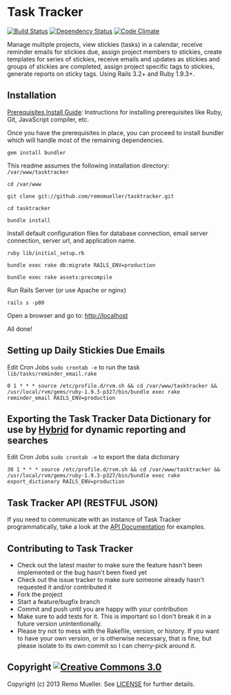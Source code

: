 # Task Tracker

[![Build Status](https://travis-ci.org/remomueller/tasktracker.png?branch=master)](https://travis-ci.org/remomueller/tasktracker)
[![Dependency Status](https://gemnasium.com/remomueller/tasktracker.png)](https://gemnasium.com/remomueller/tasktracker)
[![Code Climate](https://codeclimate.com/github/remomueller/tasktracker.png)](https://codeclimate.com/github/remomueller/tasktracker)

Manage multiple projects, view stickies (tasks) in a calendar, receive reminder emails for stickies due, assign project members to stickies, create templates for series of stickies, receive emails and updates as stickies and groups of stickies are completed, assign project specific tags to stickies, generate reports on sticky tags. Using Rails 3.2+ and Ruby 1.9.3+.

## Installation

[Prerequisites Install Guide](https://github.com/remomueller/documentation): Instructions for installing prerequisites like Ruby, Git, JavaScript compiler, etc.

Once you have the prerequisites in place, you can proceed to install bundler which will handle most of the remaining dependencies.

```console
gem install bundler
```

This readme assumes the following installation directory: `/var/www/tasktracker`

```console
cd /var/www

git clone git://github.com/remomueller/tasktracker.git

cd tasktracker

bundle install
```

Install default configuration files for database connection, email server connection, server url, and application name.

```console
ruby lib/initial_setup.rb

bundle exec rake db:migrate RAILS_ENV=production

bundle exec rake assets:precompile
```

Run Rails Server (or use Apache or nginx)

```console
rails s -p80
```

Open a browser and go to: [http://localhost](http://localhost)

All done!

## Setting up Daily Stickies Due Emails

Edit Cron Jobs `sudo crontab -e` to run the task `lib/tasks/reminder_email.rake`

```console
0 1 * * * source /etc/profile.d/rvm.sh && cd /var/www/tasktracker && /usr/local/rvm/gems/ruby-1.9.3-p327/bin/bundle exec rake reminder_email RAILS_ENV=production
```

## Exporting the Task Tracker Data Dictionary for use by [Hybrid](https://github.com/sleepepi/hybrid) for dynamic reporting and searches

Edit Cron Jobs `sudo crontab -e` to export the data dictionary

```console
30 1 * * * source /etc/profile.d/rvm.sh && cd /var/www/tasktracker && /usr/local/rvm/gems/ruby-1.9.3-p327/bin/bundle exec rake export_dictionary RAILS_ENV=production
```

## Task Tracker API (RESTFUL JSON)

If you need to communicate with an instance of Task Tracker programmatically, take a look at the [API Documentation](https://github.com/remomueller/tasktracker/blob/master/doc/API.rdoc) for examples.

## Contributing to Task Tracker

- Check out the latest master to make sure the feature hasn't been implemented or the bug hasn't been fixed yet
- Check out the issue tracker to make sure someone already hasn't requested it and/or contributed it
- Fork the project
- Start a feature/bugfix branch
- Commit and push until you are happy with your contribution
- Make sure to add tests for it. This is important so I don't break it in a future version unintentionally.
- Please try not to mess with the Rakefile, version, or history. If you want to have your own version, or is otherwise necessary, that is fine, but please isolate to its own commit so I can cherry-pick around it.

## Copyright [![Creative Commons 3.0](http://i.creativecommons.org/l/by-nc-sa/3.0/80x15.png)](http://creativecommons.org/licenses/by-nc-sa/3.0)

Copyright (c) 2013 Remo Mueller. See [LICENSE](https://github.com/remomueller/tasktracker/blob/master/LICENSE) for further details.

